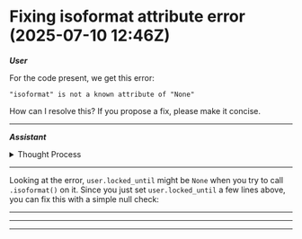 <!-- Generated by SpecStory -->

# Fixing isoformat attribute error (2025-07-10 12:46Z)

_**User**_

For the code present, we get this error:
```
"isoformat" is not a known attribute of "None"
```
How can I resolve this? If you propose a fix, please make it concise.

---

_**Assistant**_

<think><details><summary>Thought Process</summary>The user is getting an error about `isoformat` not being a known attribute of `None`. Looking at the code, I can see the issue is on line 178:

```python
"locked_until": user.locked_until.isoformat(),
```

The error suggests that `user.locked_until` might be `None`. Looking at the context, this is within a block where the user has too many failed login attempts and the account is being locked. The code right before this sets:

```python
user.locked_until = utc_now() + timedelta(minutes=settings.auth.account_lockout_duration_minutes)
```

So `user.locked_until` should have been set to a datetime object. But the type checker/linter is saying it could be `None`.

This could happen if:
1. The `locked_until` field is nullable in the database schema
2. The type annotation allows `None`
3. There's a race condition or some other issue

The fix is simple - we need to check if `user.locked_until` is not None before calling `.isoformat()` on it. Since we just set it above, we can either:
1. Add a null check with a fallback
2. Cast it to the expected type since we know it's not None at this point
3. Use a more defensive approach

Given the context, the most concise fix would be to add a null check or use the fact that we know it's not None since we just set it.

Looking at the broader context, the user service is setting `user.locked_until` just before this line, so we know it's not None. The simplest fix would be to add a type assertion or null check.</details></think>

---

Looking at the error, `user.locked_until` might be `None` when you try to call `.isoformat()` on it. Since you just set `user.locked_until` a few lines above, you can fix this with a simple null check:

---



---



---

